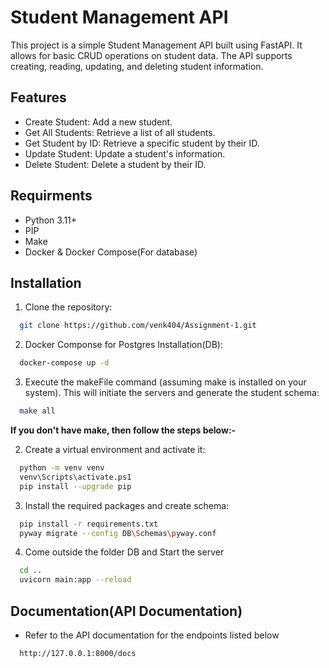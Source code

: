 
# Student Management API

This project is a simple Student Management API built using FastAPI. It allows for basic CRUD operations on student data. The API supports creating, reading, updating, and deleting student information.



## Features

- Create Student: Add a new student.
- Get All Students: Retrieve a list of all students.
- Get Student by ID: Retrieve a specific student by their ID.
- Update Student: Update a student's information.
- Delete Student: Delete a student by their ID.


## Requirments
- Python 3.11+
- PIP
- Make
- Docker & Docker Compose(For database)
## Installation
1) Clone the repository:

```bash
  git clone https://github.com/venk404/Assignment-1.git
```
2) Docker Componse for Postgres Installation(DB):
```bash
  docker-compose up -d
```
3) Execute the makeFile command (assuming make is installed on your system). This will initiate the servers and generate the student schema:

```bash
  make all
```

__If you don't have make, then follow the steps below:-__

2) Create a virtual environment and activate it:

```bash
  python -m venv venv
  venv\Scripts\activate.ps1
  pip install --upgrade pip
```

3) Install the required packages and create schema:
```bash
  pip install -r requirements.txt
  pyway migrate --config DB\Schemas\pyway.conf 
```

4) Come outside the folder DB and Start the server
```bash
  cd ..
  uvicorn main:app --reload
```



## Documentation(API Documentation)

- Refer to the API documentation for the endpoints listed below
```bash
  http://127.0.0.1:8000/docs
```

